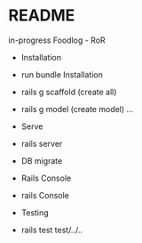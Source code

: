 # README
in-progress
Foodlog - RoR

* Installation
- run bundle Installation

- rails g scaffold (create all)
- rails g model (create model)
...

* Serve
- rails server

* DB migrate

* Rails Console
- rails Console

* Testing
- rails test test/../..
